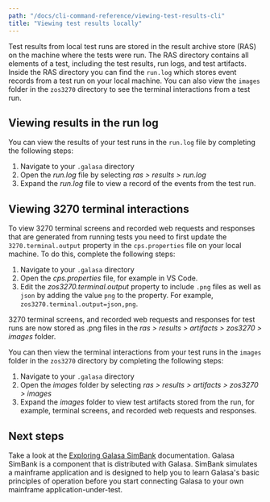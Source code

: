 ```yaml
---
path: "/docs/cli-command-reference/viewing-test-results-cli"
title: "Viewing test results locally"
---
```


Test results from local test runs are stored in the result archive store (RAS) on the machine where the tests were run. The RAS directory contains all elements of a test, including the test results, run logs, and test artifacts. Inside the RAS directory you can find the `run.log` which stores event records from a test run on your local machine. You can also view the `images` folder in the `zos3270` directory to see the terminal interactions from a test run. 

## Viewing results in the run log

You can view the results of your test runs in the `run.log` file by completing the following steps:

1. Navigate to your ``.galasa`` directory 
1. Open the _run.log_ file by selecting _ras > results > run.log_
1. Expand the _run.log_ file to view a record of the events from the test run.

## Viewing 3270 terminal interactions

To view 3270 terminal screens and recorded web requests and responses that are generated from running tests you need to first update the `3270.terminal.output` property in the `cps.properties` file on your local machine. To do this, complete the following steps: 

1. Navigate to your ``.galasa`` directory 
1. Open the _cps.properties_ file, for example in VS Code.
1. Edit the _zos3270.terminal.output_ property to include ``.png`` files as well as `json` by adding the value `png` to the property. For example, ```zos3270.terminal.output=json,png```.

3270 terminal screens, and recorded web requests and responses for test runs are now stored as .png files in the _ras > results > artifacts > zos3270 > images_ folder.

You can then view the terminal interactions from your test runs in the `images` folder in the `zos3270` directory by completing the following steps:

1. Navigate to your ``.galasa`` directory 
1. Open the _images_ folder by selecting _ras > results > artifacts > zos3270 > images_
1. Expand the _images_ folder to view test artifacts stored from the run, for example, terminal screens, and recorded web requests and responses.

## Next steps

Take a look at the [Exploring Galasa SimBank](../running-simbank-tests/exploring-simbank-tests) documentation. Galasa SimBank is a component that is distributed with Galasa. SimBank simulates a mainframe application and is designed to help you to learn Galasa's basic principles of operation before you start connecting Galasa to your own mainframe application-under-test.
